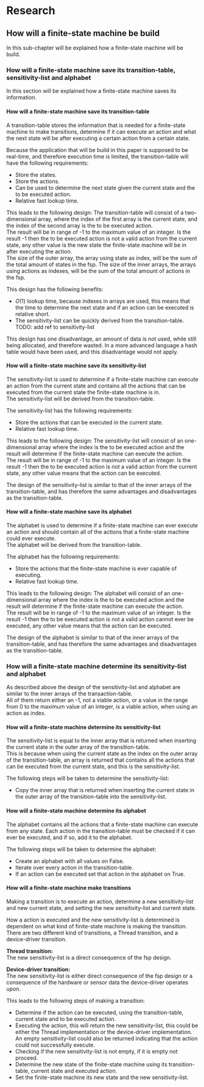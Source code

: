 # Research

## How will a finite-state machine be build

In this sub-chapter will be explained how a finite-state machine will be build.

### How will a finite-state machine save its transition-table, sensitivity-list and alphabet

In this section will be explained how a finite-state machine saves its information.

#### How will a finite-state machine save its transition-table

A transition-table stores the information that is needed for a finite-state machine to make transitions, determine if it can execute an action and what the next state will be after executing a certain action from a certain state.

Because the application that will be build in this paper is supposed to be real-time, and therefore execution time is limited, the transition-table will have the following requirements:

- Store the states.
- Store the actions.
- Can be used to determine the next state given the current state and the to be executed action.
- Relative fast lookup time.

This leads to the following design:
The transition-table will consist of a two-dimensional array, where the index of the first array is the current state, and the index of the second array is the to be executed action.  
The result will be in range of -1 to the maximum value of an integer. Is the result -1 then the to be executed action is not a valid action from the current state, any other value is the new state the finite-state machine will be in after executing the action.  
The size of the outer array, the array using state as index, will be the sum of the total amount of states in the fsp.
The size of the inner arrays, the arrays using actions as indexes, will be the sum of the total amount of actions in the fsp.

This design has the following benefits:

- $O (1)$ lookup time, because indexes in arrays are used, this means that the time to determine the next state and if an action can be executed is relative short.
- The sensitivity-list can be quickly derived from the transition-table. TODO: add ref to sensitivity-list

This design has one disadvantage, an amount of data is not used, while still being allocated, and therefore wasted.
In a more advanced language a hash table would have been used, and this disadvantage would not apply.

#### How will a finite-state machine save its sensitivity-list

The sensitivity-list is used to determine if a finite-state machine can execute an action from the current state and contains all the actions that can be executed from the current state the finite-state machine is in.  
The sensitivity-list will be derived from the transition-table.

The sensitivity-list has the following requirements:

- Store the actions that can be executed in the current state.
- Relative fast lookup time.

This leads to the following design:
The sensitivity-list will consist of an one-dimensional array where the index is the to be executed action and the result will determine if the finite-state machine can execute the action.  
The result will be in range of -1 to the maximum value of an integer. Is the result -1 then the to be executed action is not a valid action from the current state, any other value means that the action can be executed.

The design of the sensitivity-list is similar to that of the inner arrays of the transition-table, and has therefore the same advantages and disadvantages as the transition-table.

#### How will a finite-state machine save its alphabet

The alphabet is used to determine if a finite-state machine can ever execute an action and should contain all of the actions that a finite-state machine could ever execute.  
The alphabet will be derived from the transition-table.

The alphabet has the following requirements:

- Store the actions that the finite-state machine is ever capable of executing.
- Relative fast lookup time.

This leads to the following design:
The alphabet will consist of an one-dimensional array where the index is the to be executed action and the result will determine if the finite-state machine can execute the action.  
The result will be in range of -1 to the maximum value of an integer. Is the result -1 then the to be executed action is not a valid action cannot ever be executed, any other value means that the action can be executed.

The design of the alphabet is similar to that of the inner arrays of the transition-table, and has therefore the same advantages and disadvantages as the transition-table.

### How will a finite-state machine determine its sensitivity-list and alphabet

As described above the design of the sensitivity-list and alphabet are similar to the inner arrays of the transaction-table.  
All of them return either an -1, not a viable action, or a value in the range from 0 to the maximum value of an integer, is a viable action, when using an action as index.

#### How will a finite-state machine determine its sensitivity-list

The sensitivity-list is equal to the inner array that is returned when inserting the current state in the outer array of the transition-table.  
This is because when using the current state as the index on the outer array of the transition-table, an array is returned that contains all the actions that can be executed from the current state, and this is the sensitivity-list.

The following steps will be taken to determine the sensitivity-list:

- Copy the inner array that is returned when inserting the current state in the outer array of the transition-table into the sensitivity-list.

#### How will a finite-state machine determine its alphabet

The alphabet contains all the actions that a finite-state machine can execute from any state. Each action in the transition-table must be checked if it can ever be executed, and if so, add it to the alphabet.

The following steps will be taken to determine the alphabet:

- Create an alphabet with all values on False.
- Iterate over every action in the transition-table.
- If an action can be executed set that action in the alphabet on True.

#### How will a finite-state machine make transitions

Making a transition is to execute an action, determine a new sensitivity-list and new current state, and setting the new sensitivity-list and current state.

How a action is executed and the new sensitivity-list is determined is dependent on what kind of finite-state machine is making the transition. There are two different kind of transitions, a Thread transition, and a device-driver transition.

**Thread transition:**  
The new sensitivity-list is a direct consequence of the fsp design.

**Device-driver transition:**  
The new sensitivity-list is either direct consequence of the fsp design or a consequence of the hardware or sensor data the device-driver operates upon.

This leads to the following steps of making a transition:

- Determine if the action can be executed, using the transition-table, current state and to be executed action.
- Executing the action, this will return the new sensitivity-list, this could be either the Thread implementation or the device-driver implementation. An empty sensitivity-list could also be returned indicating that the action could not successfully execute.
- Checking if the new sensitivity-list is not empty, if it is empty not proceed.
- Determine the new state of the finite-state machine using its transition-table, current state and executed action.
- Set the finite-state machine its new state and the new sensitivity-list.
